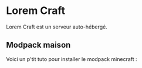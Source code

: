 # Lorem Craft

Lorem Craft est un serveur auto-hébergé.

## Modpack maison

Voici un p'tit tuto pour installer le modpack minecraft :
